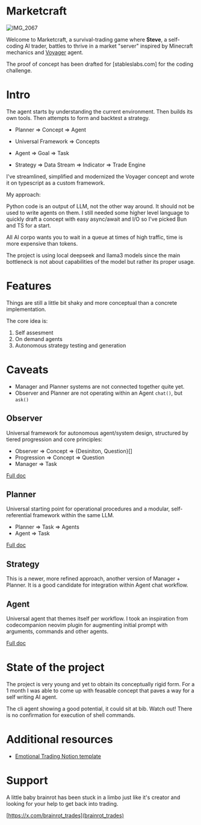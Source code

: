 # Marketcraft

![IMG_2067](https://github.com/user-attachments/assets/448bbae1-0b0e-478d-8dac-87d875543e01)

Welcome to Marketcraft, a survival-trading game where **Steve**, a self-coding AI
trader, battles to thrive in a market "server" inspired by Minecraft mechanics
and [Voyager](https://github.com/MineDojo/Voyager) agent.

The proof of concept has been drafted for [stableslabs.com] for the coding challenge.

# Intro

The agent starts by understanding the current environment.
Then builds its own tools.
Then attempts to form and backtest a strategy.

- Planner => Concept => Agent
- Universal Framework => Concepts
- Agent => Goal => Task

- Strategy => Data Stream => Indicator => Trade Engine

I've streamlined, simplified and modernized the Voyager concept
and wrote it on typescript as a custom framework.

My approach:

Python code is an output of LLM, not the other way around. It should not be used 
to write agents on them. I still needed some higher level language to quickly draft a 
concept with easy async/await and I/O so I've picked Bun and TS for a start.

All AI corpo wants you to wait in a queue at times of high traffic, time is more
expensive than tokens.

The project is using local deepseek and llama3 models since the main bottleneck is
not about capabilities of the model but rather its proper usage.

# Features

Things are still a little bit shaky and more conceptual than a concrete implementation.

The core idea is:

1. Self assesment
2. On demand agents
3. Autonomous strategy testing and generation

# Caveats

- Manager and Planner systems are not connected together quite yet.
- Observer and Planner are not operating within an Agent `chat()`, but `ask()`

## Observer

Universal framework for autonomous agent/system
design, structured by tiered progression and core principles:

- Observer => Concept => {Desiniton, Question}[]
- Progression => Concept => Question
- Manager => Task 

[Full doc](https://github.com/jellyninjadev/steve/blob/master/docs/Observer.md)

## Planner

Universal starting point for operational procedures and a modular,
self-referential framework within the same LLM.

- Planner => Task => Agents
- Agent => Task

[Full doc](https://github.com/jellyninjadev/steve/blob/master/docs/Planner.md)

## Strategy

This is a newer, more refined approach, another version of Manager + Planner.
It is a good candidate for integration within Agent chat workflow.

## Agent

Universal agent that themes itself per workflow.
I took an inspiration from codecompanion neovim plugin for augmenting 
initial prompt with arguments, commands and other agents.

[Full doc](https://github.com/jellyninjadev/steve/blob/master/docs/Agent.md)

# State of the project

The project is very young and yet to obtain its conceptually rigid form.
For a 1 month I was able to come up with feasable concept that paves a way
for a self writing AI agent.

The cli agent showing a good potential, it could sit at bib.
Watch out! There is no confirmation for execution of shell commands.

# Additional resources

- [Emotional Trading Notion template](https://jelly-ninja.notion.site/Emotional-Trading-1572aef5339180858afef19fa38b62db)

# Support

A little baby brainrot has been stuck in a limbo just like it's creator and looking
for your help to get back into trading.

[https://x.com/brainrot_trades](brainrot_trades)
